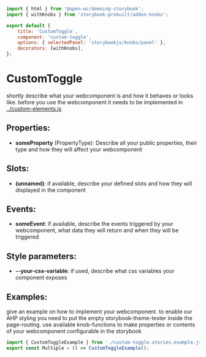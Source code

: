 ```js script
import { html } from '@open-wc/demoing-storybook';
import { withKnobs } from 'storybook-prebuilt/addon-knobs';

export default {
    title: 'CustomToggle',
    component: 'custom-toggle',
    options: { selectedPanel: 'storybookjs/knobs/panel' },
    decorators: [withKnobs],
};
```

# CustomToggle

shortly describe what your webcomponent is and how it behaves or looks like.
before you use the webcomponent it needs to be implemented in
[../custom-elements.js](custom-elements.js)


## Properties:

-   **someProperty** (PropertyType): Describe all your public properties, their type and how they will affect your webcomponent

## Slots:

-   **(unnamed)**: if available, describe your defined slots and how they will displayed in the component

## Events:

-   **someEvent**: if available, describe the events triggered by your webcomponent, what data they will return and when they will be triggered

## Style parameters:

-   **--your-css-variable**: if used, describe what css variables your component exposes

## Examples:

give an example on how to implement your webcomponent. to enable our AHP styling you need to put the empty storybook-theme-tester inside the page-routing.
use available knob-functions to make properties or contents of your webcomponent configurable in the storybook

```js preview-story
import { CustomToggleExample } from './custom-toggle.stories.example.js';
export const Multiple = () => CustomToggleExample();
```
